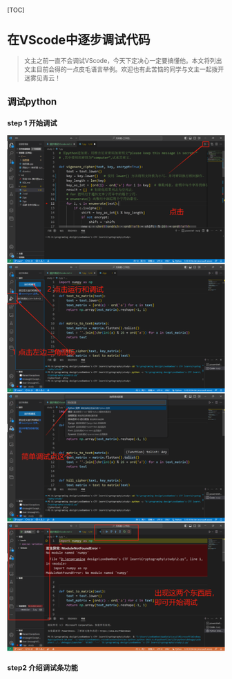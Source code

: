 [TOC]
# 在VScode中逐步调试代码
> 文主之前一直不会调试VScode，今天下定决心一定要搞懂他。本文将列出文主目前会得的一点皮毛语言举例。欢迎也有此苦恼的同学与文主一起拨开迷雾见青云！

## 调试python
### step 1 开始调试
![VSCODE逐步python_step1](../images/VSCODE逐步python_step1.png)
![VSCODE逐步python_step12](../images/VSCODE%E9%80%90%E6%AD%A5python_step12.png)
![VSCODE逐步python_step13](../images/VSCODE%E9%80%90%E6%AD%A5python_step13.png)
![VSCODE逐步python_step14](../images/VSCODE%E9%80%90%E6%AD%A5python_step14.png)
### step2 介绍调试条功能
